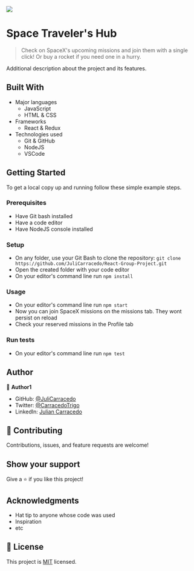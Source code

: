 ![](https://img.shields.io/badge/Microverse-blueviolet)

# Space Traveler's Hub

> Check on SpaceX's upcoming missions and join them with a single click! Or buy a rocket if you need one in a hurry.

Additional description about the project and its features.

## Built With

- Major languages
    - JavaScript
    - HTML & CSS
- Frameworks
    - React & Redux
- Technologies used
    - Git & GitHub
    - NodeJS
    - VSCode

## Getting Started

To get a local copy up and running follow these simple example steps.

### Prerequisites
- Have Git bash installed
- Have a code editor
- Have NodeJS console installed

### Setup

- On any folder, use your Git Bash to clone the repository: ```git clone https://github.com/JuliCarracedo/React-Group-Project.git```
- Open the created folder with your code editor
- On your editor's command line run ```npm install```

### Usage

- On your editor's command line run ```npm start```
- Now you can join SpaceX missions on the missions tab. They wont persist on reload
- Check your reserved missions in the Profile tab

### Run tests

- On your editor's command line run ```npm test```

## Author

👤 **Author1**

- GitHub: [@JuliCarracedo](https://github.com/JuliCarracedo)
- Twitter: [@CarracedoTrigo](https://twitter.com/CarracedoTrigo)
- LinkedIn: [Julian Carracedo](https://linkedin.com/in/julian-carracedo)

## 🤝 Contributing

Contributions, issues, and feature requests are welcome!

## Show your support

Give a ⭐️ if you like this project!

## Acknowledgments

- Hat tip to anyone whose code was used
- Inspiration
- etc

## 📝 License

This project is [MIT](./MIT.md) licensed.